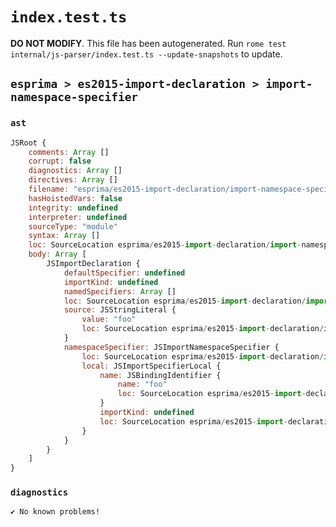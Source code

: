 # `index.test.ts`

**DO NOT MODIFY**. This file has been autogenerated. Run `rome test internal/js-parser/index.test.ts --update-snapshots` to update.

## `esprima > es2015-import-declaration > import-namespace-specifier`

### `ast`

```javascript
JSRoot {
	comments: Array []
	corrupt: false
	diagnostics: Array []
	directives: Array []
	filename: "esprima/es2015-import-declaration/import-namespace-specifier/input.js"
	hasHoistedVars: false
	integrity: undefined
	interpreter: undefined
	sourceType: "module"
	syntax: Array []
	loc: SourceLocation esprima/es2015-import-declaration/import-namespace-specifier/input.js 1:0-2:0
	body: Array [
		JSImportDeclaration {
			defaultSpecifier: undefined
			importKind: undefined
			namedSpecifiers: Array []
			loc: SourceLocation esprima/es2015-import-declaration/import-namespace-specifier/input.js 1:0-1:27
			source: JSStringLiteral {
				value: "foo"
				loc: SourceLocation esprima/es2015-import-declaration/import-namespace-specifier/input.js 1:21-1:26
			}
			namespaceSpecifier: JSImportNamespaceSpecifier {
				loc: SourceLocation esprima/es2015-import-declaration/import-namespace-specifier/input.js 1:0-1:15
				local: JSImportSpecifierLocal {
					name: JSBindingIdentifier {
						name: "foo"
						loc: SourceLocation esprima/es2015-import-declaration/import-namespace-specifier/input.js 1:12-1:15 (foo)
					}
					importKind: undefined
					loc: SourceLocation esprima/es2015-import-declaration/import-namespace-specifier/input.js 1:12-1:15
				}
			}
		}
	]
}
```

### `diagnostics`

```
✔ No known problems!

```
